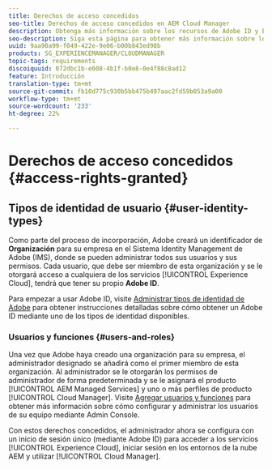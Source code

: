 ```yaml
---
title: Derechos de acceso concedidos
seo-title: Derechos de acceso concedidos en AEM Cloud Manager
description: Obtenga más información sobre los recursos de Adobe ID y Experience Cloud.
seo-description: Siga esta página para obtener más información sobre los recursos de Adobe ID y AEM Experience Cloud.
uuid: 9aa90a99-f049-422e-9e06-b00b843ed98b
products: SG_EXPERIENCEMANAGER/CLOUDMANAGER
topic-tags: requirements
discoiquuid: 072dbc1b-e608-4b1f-b0e8-0e4f88c8ad12
feature: Introducción
translation-type: tm+mt
source-git-commit: fb10d775c930b5bb475b497aac2fd59b053a9a00
workflow-type: tm+mt
source-wordcount: '233'
ht-degree: 22%

---
```



# Derechos de acceso concedidos {#access-rights-granted}

## Tipos de identidad de usuario {#user-identity-types}

Como parte del proceso de incorporación, Adobe creará un identificador de **Organización** para su empresa en el Sistema Identity Management de Adobe (IMS), donde se pueden administrar todos sus usuarios y sus permisos. Cada usuario, que debe ser miembro de esta organización y se le otorgará acceso a cualquiera de los servicios [!UICONTROL Experience Cloud], tendrá que tener su propio **Adobe ID**.

Para empezar a usar Adobe ID, visite [Administrar tipos de identidad de Adobe](https://helpx.adobe.com/enterprise/using/identity.html) para obtener instrucciones detalladas sobre cómo obtener un Adobe ID mediante uno de los tipos de identidad disponibles.

### Usuarios y funciones {#users-and-roles}

Una vez que Adobe haya creado una organización para su empresa, el administrador designado se añadirá como el primer miembro de esta organización. Al administrador se le otorgarán los permisos de administrador de forma predeterminada y se le asignará el producto [!UICONTROL AEM Managed Services] y uno o más perfiles de producto [!UICONTROL Cloud Manager]. Visite [Agregar usuarios y funciones](setting-up-users-and-roles.md) para obtener más información sobre cómo configurar y administrar los usuarios de su equipo mediante Admin Console.

Con estos derechos concedidos, el administrador ahora se configura con un inicio de sesión único (mediante Adobe ID) para acceder a los servicios [!UICONTROL Experience Cloud], iniciar sesión en los entornos de la nube AEM y utilizar [!UICONTROL Cloud Manager].
